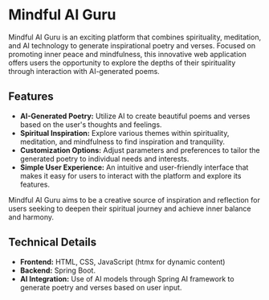 # Mindful AI Guru

Mindful AI Guru is an exciting platform that combines spirituality, meditation, and AI technology to generate inspirational poetry and verses. Focused on promoting inner peace and mindfulness, this innovative web application offers users the opportunity to explore the depths of their spirituality through interaction with AI-generated poems.

## Features

- **AI-Generated Poetry:** Utilize AI to create beautiful poems and verses based on the user's thoughts and feelings.
- **Spiritual Inspiration:** Explore various themes within spirituality, meditation, and mindfulness to find inspiration and tranquility.
- **Customization Options:** Adjust parameters and preferences to tailor the generated poetry to individual needs and interests.
- **Simple User Experience:** An intuitive and user-friendly interface that makes it easy for users to interact with the platform and explore its features.

Mindful AI Guru aims to be a creative source of inspiration and reflection for users seeking to deepen their spiritual journey and achieve inner balance and harmony.

## Technical Details

- **Frontend:** HTML, CSS, JavaScript (htmx for dynamic content)
- **Backend:** Spring Boot.
- **AI Integration:** Use of AI models through Spring AI framework to generate poetry and verses based on user input.

